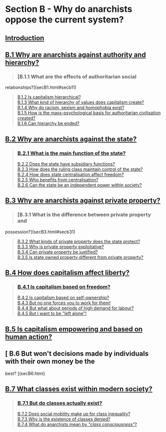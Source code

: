 # Section B - Why do anarchists oppose the current system?

## [ Introduction](secBint.html)

## [B.1 Why are anarchists against authority and hierarchy?](secB1.html)

> ### [B.1.1 What are the effects of authoritarian social
relationships?](secB1.html#secb11)  
>  [B.1.2 Is capitalism hierarchical? ](secB1.html#secb12)  
>  [B.1.3 What kind of hierarchy of values does capitalism
create?](secB1.html#secb13)  
>  [B.1.4 Why do racism, sexism and homophobia exist?](secB1.html#secb14)  
>  [B.1.5 How is the mass-psychological basis for authoritarian civilisation
created?](secB1.html#secb15)  
>  [B.1.6 Can hierarchy be ended?](secB1.html#secb16)

## [B.2 Why are anarchists against the state?](secB2.html)

> ### [B.2.1 What is the main function of the state? ](secB2.html#secb21)  
>  [B.2.2 Does the state have subsidiary functions? ](secB2.html#secb22)  
>  [B.2.3 How does the ruling class maintain control of the
state?](secB2.html#secb23)  
>  [B.2.4 How does state centralisation affect freedom?](secB2.html#secb24)  
>  [B.2.5 Who benefits from centralisation?](secB2.html#secb25)  
>  [B.2.6 Can the state be an independent power within society?  
>  ](secB2.html#secb26)

## [B.3 Why are anarchists against private property?](secB3.html)

> ### [B.3.1 What is the difference between private property and
possession?](secB3.html#secb31)  
>  [B.3.2 What kinds of private property does the state protect?
](secB3.html#secb32)  
>  [B.3.3 Why is private property exploitative?](secB3.html#secb33)  
>  [B.3.4 Can private property be justified?](secB3.html#secb34)  
>  [B.3.5 Is state owned property different from private
property?](secB3.html#secb35)

## [B.4 How does capitalism affect liberty?](secB4.html)

> ### [B.4.1 Is capitalism based on freedom? ](secB4.html#secb41)  
>  [B.4.2 Is capitalism based on self-ownership? ](secB4.html#secb42)  
>  [B.4.3 But no one forces you to work for them! ](secB4.html#secb43)  
>  [B.4.4 But what about periods of high demand for labour?
](secB4.html#secb44)  
>  [B.4.5 But I want to be "left alone"!](secB4.html#secb45)

## [B.5 Is capitalism empowering and based on human action?](secB5.html)

## [ B.6 But won't decisions made by individuals with their own money be the
best? ](secB6.html)

## [B.7 What classes exist within modern society?](secB7.html)

> ### [B.7.1 But do classes actually exist? ](secB7.html#secb71)  
>  [B.7.2 Does social mobility make up for class
inequality?](secB7.html#secb72)  
>  [B.7.3 Why is the existence of classes denied?](secB7.html#secb73)  
>  [B.7.4 What do anarchists mean by _"class
consciousness"_?](secB7.html#secb74)

